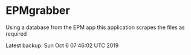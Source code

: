 # EPMgrabber
Using a database from the EPM app this application scrapes the files as required


Latest backup: Sun Oct 6 07:46:02 UTC 2019
